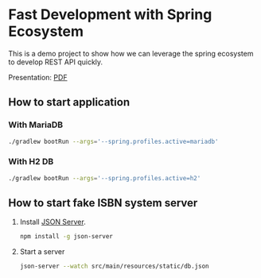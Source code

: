 # Fast Development with Spring Ecosystem
This is a demo project to show how we can leverage the spring ecosystem
to develop REST API quickly.

Presentation: [PDF](fast-development-with-spring-ecosystem.pdf)

## How to start application
### With MariaDB
```sh
./gradlew bootRun --args='--spring.profiles.active=mariadb'
```

### With H2 DB
```sh
./gradlew bootRun --args='--spring.profiles.active=h2'
```
## How to start fake ISBN system server
1. Install [JSON Server](https://github.com/typicode/json-server).
    ```sh
    npm install -g json-server
    ```
2. Start a server
    ```sh
   json-server --watch src/main/resources/static/db.json
   ```